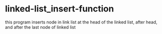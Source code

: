 # linked-list_insert-function
this program inserts node in link list at the head of the linked list, after head, and after the last node of linked list
